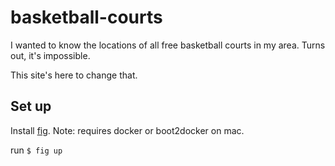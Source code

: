 # basketball-courts
I wanted to know the locations of all free basketball courts in my area. Turns out, it's impossible.

This site's here to change that.

## Set up

Install [fig](http://www.fig.sh/install.html). Note: requires docker or boot2docker on mac.

run `$ fig up`